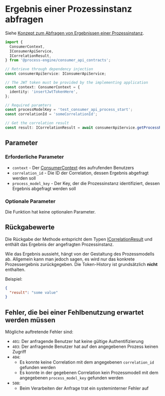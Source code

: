 # Ergebnis einer Prozessinstanz abfragen

Siehe [Konzept zum Abfragen von Ergebnissen einer Prozessinstanz](../../../../api/consumer_api/tasks/get-correlation-result.md).

```TypeScript
import {
  ConsumerContext,
  IConsumerApiService,
  ICorrelationResult,
} from '@process-engine/consumer_api_contracts';

// Retrieve through dependency injection
const consumerApiService: IConsumerApiService;

// The JWT token must be provided by the implementing application
const context: ConsumerContext = {
  identity: 'insertJwtTokenHere',
};

// Required paramters
const processModelKey = 'test_consumer_api_process_start';
const correlationId = 'someCorrelationId';

// Get the correlation result
const result: ICorrelationResult = await consumerApiService.getProcessResultForCorrelation(consumerContext, correlationId, processModelKey);
```

## Parameter

### Erforderliche Parameter

* `context` - Der [ConsumerContext](./public_api.md#consumercontext) des aufrufenden Benutzers
* `correlation_id` - Die ID der Correlation, dessen Ergebnis abgefragt
  werden soll
* `process_model_key` - Der Key, der die Prozessinstanz identifiziert, dessen
  Ergebnis abgefragt werden soll

### Optionale Parameter

Die Funktion hat keine optionalen Parameter.

## Rückgabewerte

Die Rückgabe der Methode entspricht dem Typen [ICorrelationResult](./public_api.md#icorrelationresult)
und enthält das Ergebnis der angefragten Prozessinstanz.

Wie das Ergebnis aussieht, hängt von der Gestaltung des Prozessmodells ab.
Allgemein kann man jedoch sagen, es wird nur das konkrete Prozessergebnis
zurückgegeben.
Die Token-History ist grundsätzlich **nicht** enthalten.

Beispiel:

```JSON
{
  "result": "some value"
}
```

## Fehler, die bei einer Fehlbenutzung erwartet werden müssen

Mögliche auftretende Fehler sind:
- `401`: Der anfragende Benutzer hat keine gültige Authentifizierung
- `403`: Der anfragende Benutzer hat auf den angegebenen Prozess keinen Zugriff
- `404`:
  - Es konnte keine Correlation mit dem angegebenen `correlation_id`
    gefunden werden
  - Es konnte in der gegebenen Correlation kein Prozessmodell mit dem
    angegebenen `process_model_key` gefunden werden
- `500`:
  - Beim Verarbeiten der Anfrage trat ein systeminterner Fehler auf
